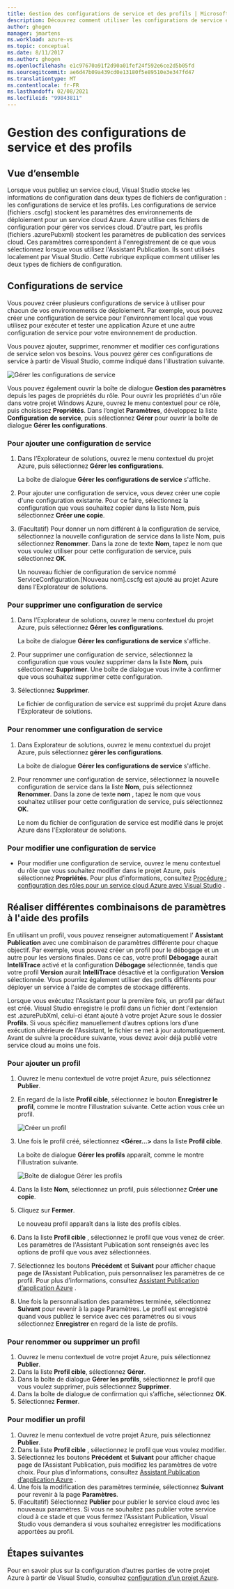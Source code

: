 ```yaml
---
title: Gestion des configurations de service et des profils | Microsoft Docs
description: Découvrez comment utiliser les configurations de service et les fichiers de configuration de profils | qui stockent les paramètres pour les environnements de déploiement et comment publier les paramètres pour les services cloud.
author: ghogen
manager: jmartens
ms.workload: azure-vs
ms.topic: conceptual
ms.date: 8/11/2017
ms.author: ghogen
ms.openlocfilehash: e1c97670a91f2d90a01fef24f592e6ce2d5b05fd
ms.sourcegitcommit: ae6d47b09a439cd0e13180f5e89510e3e347fd47
ms.translationtype: MT
ms.contentlocale: fr-FR
ms.lasthandoff: 02/08/2021
ms.locfileid: "99843811"
---
```

# <a name="how-to-manage-service-configurations-and-profiles"></a>Gestion des configurations de service et des profils
## <a name="overview"></a>Vue d’ensemble
Lorsque vous publiez un service cloud, Visual Studio stocke les informations de configuration dans deux types de fichiers de configuration : les configurations de service et les profils. Les configurations de service (fichiers .cscfg) stockent les paramètres des environnements de déploiement pour un service cloud Azure. Azure utilise ces fichiers de configuration pour gérer vos services cloud. D'autre part, les profils (fichiers .azurePubxml) stockent les paramètres de publication des services cloud. Ces paramètres correspondent à l'enregistrement de ce que vous sélectionnez lorsque vous utilisez l'Assistant Publication. Ils sont utilisés localement par Visual Studio. Cette rubrique explique comment utiliser les deux types de fichiers de configuration.

## <a name="service-configurations"></a>Configurations de service
Vous pouvez créer plusieurs configurations de service à utiliser pour chacun de vos environnements de déploiement. Par exemple, vous pouvez créer une configuration de service pour l'environnement local que vous utilisez pour exécuter et tester une application Azure et une autre configuration de service pour votre environnement de production.

Vous pouvez ajouter, supprimer, renommer et modifier ces configurations de service selon vos besoins. Vous pouvez gérer ces configurations de service à partir de Visual Studio, comme indiqué dans l'illustration suivante.

![Gérer les configurations de service](./media/vs-azure-tools-service-configurations-and-profiles-how-to-manage/manage-service-config.png)

Vous pouvez également ouvrir la boîte de dialogue **Gestion des paramètres** depuis les pages de propriétés du rôle. Pour ouvrir les propriétés d'un rôle dans votre projet Windows Azure, ouvrez le menu contextuel pour ce rôle, puis choisissez **Propriétés**. Dans l’onglet **Paramètres**, développez la liste **Configuration de service**, puis sélectionnez **Gérer** pour ouvrir la boîte de dialogue **Gérer les configurations**.

### <a name="to-add-a-service-configuration"></a>Pour ajouter une configuration de service
1. Dans l’Explorateur de solutions, ouvrez le menu contextuel du projet Azure, puis sélectionnez **Gérer les configurations**.

    La boîte de dialogue **Gérer les configurations de service** s'affiche.
2. Pour ajouter une configuration de service, vous devez créer une copie d'une configuration existante. Pour ce faire, sélectionnez la configuration que vous souhaitez copier dans la liste Nom, puis sélectionnez **Créer une copie**.
3. (Facultatif) Pour donner un nom différent à la configuration de service, sélectionnez la nouvelle configuration de service dans la liste Nom, puis sélectionnez **Renommer**. Dans la zone de texte **Nom**, tapez le nom que vous voulez utiliser pour cette configuration de service, puis sélectionnez **OK**.

    Un nouveau fichier de configuration de service nommé ServiceConfiguration.[Nouveau nom].cscfg est ajouté au projet Azure dans l’Explorateur de solutions.

### <a name="to-delete-a-service-configuration"></a>Pour supprimer une configuration de service
1. Dans l’Explorateur de solutions, ouvrez le menu contextuel du projet Azure, puis sélectionnez **Gérer les configurations**.

    La boîte de dialogue **Gérer les configurations de service** s'affiche.
2. Pour supprimer une configuration de service, sélectionnez la configuration que vous voulez supprimer dans la liste **Nom**, puis sélectionnez **Supprimer**. Une boîte de dialogue vous invite à confirmer que vous souhaitez supprimer cette configuration.
3. Sélectionnez **Supprimer**.

     Le fichier de configuration de service est supprimé du projet Azure dans l'Explorateur de solutions.

### <a name="to-rename-a-service-configuration"></a>Pour renommer une configuration de service
1. Dans Explorateur de solutions, ouvrez le menu contextuel du projet Azure, puis sélectionnez **gérer les configurations**.

    La boîte de dialogue **Gérer les configurations de service** s'affiche.
2. Pour renommer une configuration de service, sélectionnez la nouvelle configuration de service dans la liste **Nom**, puis sélectionnez **Renommer**. Dans la zone de texte **nom** , tapez le nom que vous souhaitez utiliser pour cette configuration de service, puis sélectionnez **OK**.

    Le nom du fichier de configuration de service est modifié dans le projet Azure dans l'Explorateur de solutions.

### <a name="to-change-a-service-configuration"></a>Pour modifier une configuration de service
* Pour modifier une configuration de service, ouvrez le menu contextuel du rôle que vous souhaitez modifier dans le projet Azure, puis sélectionnez **Propriétés**. Pour plus d’informations, consultez [Procédure : configuration des rôles pour un service cloud Azure avec Visual Studio](vs-azure-tools-configure-roles-for-cloud-service.md) .

## <a name="make-different-setting-combinations-by-using-profiles"></a>Réaliser différentes combinaisons de paramètres à l'aide des profils
En utilisant un profil, vous pouvez renseigner automatiquement l’ **Assistant Publication** avec une combinaison de paramètres différente pour chaque objectif. Par exemple, vous pouvez créer un profil pour le débogage et un autre pour les versions finales. Dans ce cas, votre profil **Débogage** aurait **IntelliTrace** activé et la configuration **Débogage** sélectionnée, tandis que votre profil **Version** aurait **IntelliTrace** désactivé et la configuration **Version** sélectionnée. Vous pourriez également utiliser des profils différents pour déployer un service à l'aide de comptes de stockage différents.

Lorsque vous exécutez l'Assistant pour la première fois, un profil par défaut est créé. Visual Studio enregistre le profil dans un fichier dont l'extension est .azurePubXml, celui-ci étant ajouté à votre projet Azure sous le dossier **Profils**. Si vous spécifiez manuellement d’autres options lors d’une exécution ultérieure de l'Assistant, le fichier se met à jour automatiquement. Avant de suivre la procédure suivante, vous devez avoir déjà publié votre service cloud au moins une fois.

### <a name="to-add-a-profile"></a>Pour ajouter un profil
1. Ouvrez le menu contextuel de votre projet Azure, puis sélectionnez **Publier**.
2. En regard de la liste **Profil cible**, sélectionnez le bouton **Enregistrer le profil**, comme le montre l’illustration suivante. Cette action vous crée un profil.

    ![Créer un profil](./media/vs-azure-tools-service-configurations-and-profiles-how-to-manage/create-new-profile.png)
3. Une fois le profil créé, sélectionnez **<Gérer...>** dans la liste **Profil cible**.

    La boîte de dialogue **Gérer les profils** apparaît, comme le montre l'illustration suivante.

    ![Boîte de dialogue Gérer les profils](./media/vs-azure-tools-service-configurations-and-profiles-how-to-manage/manage-profiles.png)
4. Dans la liste **Nom**, sélectionnez un profil, puis sélectionnez **Créer une copie**.
5. Cliquez sur **Fermer**.

    Le nouveau profil apparaît dans la liste des profils cibles.
6. Dans la liste **Profil cible** , sélectionnez le profil que vous venez de créer. Les paramètres de l'Assistant Publication sont renseignés avec les options de profil que vous avez sélectionnées.
7. Sélectionnez les boutons **Précédent** et **Suivant** pour afficher chaque page de l’Assistant Publication, puis personnalisez les paramètres de ce profil. Pour plus d’informations, consultez [Assistant Publication d’application Azure](vs-azure-tools-publish-azure-application-wizard.md) .
8. Une fois la personnalisation des paramètres terminée, sélectionnez **Suivant** pour revenir à la page Paramètres. Le profil est enregistré quand vous publiez le service avec ces paramètres ou si vous sélectionnez **Enregistrer** en regard de la liste de profils.

### <a name="to-rename-or-delete-a-profile"></a>Pour renommer ou supprimer un profil
1. Ouvrez le menu contextuel de votre projet Azure, puis sélectionnez **Publier**.
2. Dans la liste **Profil cible**, sélectionnez **Gérer**.
3. Dans la boîte de dialogue **Gérer les profils**, sélectionnez le profil que vous voulez supprimer, puis sélectionnez **Supprimer**.
4. Dans la boîte de dialogue de confirmation qui s’affiche, sélectionnez **OK**.
5. Sélectionnez **Fermer**.

### <a name="to-change-a-profile"></a>Pour modifier un profil
1. Ouvrez le menu contextuel de votre projet Azure, puis sélectionnez **Publier**.
2. Dans la liste **Profil cible** , sélectionnez le profil que vous voulez modifier.
3. Sélectionnez les boutons **Précédent** et **Suivant** pour afficher chaque page de l’Assistant Publication, puis modifiez les paramètres de votre choix. Pour plus d’informations, consultez [Assistant Publication d’application Azure](vs-azure-tools-publish-azure-application-wizard.md) .
4. Une fois la modification des paramètres terminée, sélectionnez **Suivant** pour revenir à la page **Paramètres**.
5. (Facultatif) Sélectionnez **Publier** pour publier le service cloud avec les nouveaux paramètres. Si vous ne souhaitez pas publier votre service cloud à ce stade et que vous fermez l'Assistant Publication, Visual Studio vous demandera si vous souhaitez enregistrer les modifications apportées au profil.

## <a name="next-steps"></a>Étapes suivantes
Pour en savoir plus sur la configuration d’autres parties de votre projet Azure à partir de Visual Studio, consultez [configuration d’un projet Azure](vs-azure-tools-cloud-service-retain-a-constant-virtual-ip-address.md).
